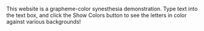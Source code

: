 This website is a grapheme-color synesthesia demonstration. Type text into the text box, and click the Show Colors button to see the letters in color against various backgrounds!